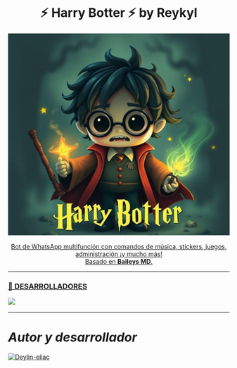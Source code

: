 <h1 align="center">⚡ Harry Botter ⚡ by Reykyl</h1>
<p align="center">


<a aria-label="Chat on WhatsApp" href="https://wa.me/527299422344"><img alt="Chat on WhatsApp" src="src/catalogo.jpg" />


</p><p align="center">
  Bot de WhatsApp multifunción con comandos de música, stickers, juegos, administración ¡y mucho más!<br>
  Basado en <b>Baileys MD</b>.
</p>

---

### 🌟 DESARROLLADORES
<a href="https://github.com/deylin-eliac/Pikachu-bot/graphs/contributors">
<img src="https://contrib.rocks/image?repo=deylin-eliac/Pikachu-bot" /> 
</a>

---

# *Autor y desarrollador*


<a href="https://github.com/deylin-eliac">
  <img src="https://github.com/deylin-eliac.png" width="130" height="130" alt="Deylin-eliac"/>
</a>

